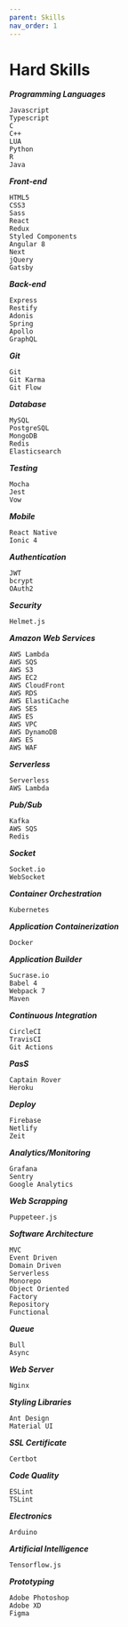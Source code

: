 ```yaml
---
parent: Skills
nav_order: 1
---
```


# Hard Skills

***Programming Languages***
```
Javascript
Typescript
C
C++
LUA
Python
R
Java
```

***Front-end***
```
HTML5
CSS3
Sass
React
Redux
Styled Components
Angular 8
Next
jQuery
Gatsby
```

***Back-end***
```
Express
Restify
Adonis
Spring
Apollo
GraphQL
```

***Git***
```
Git
Git Karma
Git Flow
```

***Database***
```
MySQL
PostgreSQL
MongoDB
Redis
Elasticsearch
```

***Testing***
```
Mocha
Jest
Vow
```

***Mobile***
```
React Native
Ionic 4
```

***Authentication***
```
JWT
bcrypt
OAuth2
```

***Security***
```
Helmet.js
```

***Amazon Web Services***
```
AWS Lambda
AWS SQS
AWS S3
AWS EC2
AWS CloudFront
AWS RDS
AWS ElastiCache
AWS SES
AWS ES
AWS VPC
AWS DynamoDB
AWS ES
AWS WAF
```

***Serverless***
```
Serverless
AWS Lambda
```

***Pub/Sub***
```
Kafka
AWS SQS
Redis
```

***Socket***
```
Socket.io
WebSocket
```

***Container Orchestration***
```
Kubernetes
```

***Application Containerization***
```
Docker
```

***Application Builder***
```
Sucrase.io
Babel 4
Webpack 7
Maven
```

***Continuous Integration***
```
CircleCI
TravisCI
Git Actions
```

***PasS***
```
Captain Rover
Heroku
```

***Deploy***
```
Firebase
Netlify
Zeit
```

***Analytics/Monitoring***
```
Grafana
Sentry
Google Analytics
```

***Web Scrapping***
```
Puppeteer.js
```

***Software Architecture***
```
MVC
Event Driven
Domain Driven
Serverless
Monorepo
Object Oriented
Factory
Repository
Functional
```

***Queue***
```
Bull
Async
```

***Web Server***
```
Nginx
```

***Styling Libraries***
```
Ant Design
Material UI
```

***SSL Certificate***
```
Certbot
```

***Code Quality***
```
ESLint
TSLint
```

***Electronics***
```
Arduino
```

***Artificial Intelligence***
```
Tensorflow.js
```

***Prototyping***
```
Adobe Photoshop
Adobe XD
Figma
```
